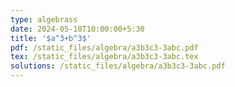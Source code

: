 ```yaml
---
type: algebrass
date: 2024-05-10T10:00:00+5:30
title: '$a^3+b^3$'
pdf: /static_files/algebra/a3b3c3-3abc.pdf
tex: /static_files/algebra/a3b3c3-3abc.tex
solutions: /static_files/algebra/a3b3c3-3abc.pdf
---
```

